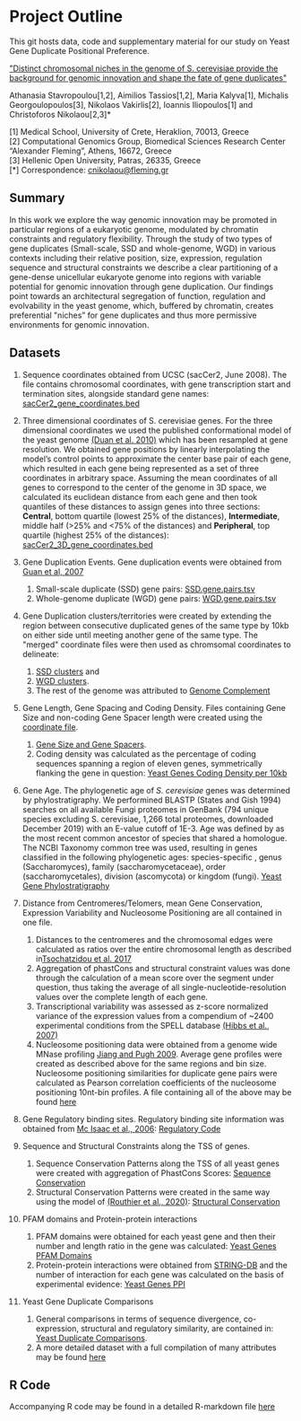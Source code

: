 # Project Outline

This git hosts data, code and supplementary material for our study on Yeast Gene Duplicate Positional Preference.

["Distinct chromosomal niches in the genome of S. cerevisiae provide the background for genomic innovation and shape the fate of gene duplicates"](https://www.biorxiv.org/content/10.1101/2022.02.26.482092v2)

Athanasia Stavropoulou[1,2], Aimilios Tassios[1,2], Maria Kalyva[1], Michalis Georgoulopoulos[3], Nikolaos Vakirlis[2], Ioannis Iliopoulos[1] and Christoforos Nikolaou[2,3]*

[1] Medical School, University of Crete, Heraklion, 70013, Greece  
[2] Computational Genomics Group, Biomedical Sciences Research Center “Alexander Fleming”, Athens, 16672, Greece  
[3] Hellenic Open University, Patras, 26335, Greece  
[*] Correspondence: cnikolaou@fleming.gr  

## Summary 

In this work we explore the way genomic innovation may be promoted in particular regions of a eukaryotic genome, modulated by chromatin constraints and regulatory flexibility. Through the study of two types of gene duplicates (Small-scale, SSD and whole-genome, WGD) in various contexts including their relative position, size, expression, regulation sequence and structural constraints we describe a clear partitioning of a gene-dense unicellular eukaryote genome into regions with variable potential for genomic innovation through gene duplication. 
Our findings point towards an architectural segregation of function, regulation and evolvability in the yeast genome, which, buffered by chromatin, creates preferential "niches” for gene duplicates and thus more permissive environments for genomic innovation. 

## Datasets

1. Sequence coordinates obtained from UCSC (sacCer2, June 2008). The file contains chromosomal coordinates, with gene transcription start and termination sites, alongside standard gene names: [sacCer2_gene_coordinates.bed](files/sacCer2_gene_coordinates.bed)

2. Three dimensional coordinates of S. cerevisiae genes. For the three dimensional coordinates we used the published conformational model of the yeast genome [(Duan et al. 2010)](https://www.nature.com/articles/nature08973)⁠ which has been resampled at gene resolution.  We obtained gene positions by linearly interpolating the model’s control points to approximate the center base pair of each gene, which resulted in each gene being represented as a set of three coordinates in arbitrary space. Assuming the mean coordinates of all genes to correspond to the center of the genome in 3D space, we calculated its euclidean distance from each gene and then took quantiles of these distances to assign genes into three sections: **Central**, bottom quartile (lowest 25% of the distances), **Intermediate**, middle half (>25% and <75% of the distances) and **Peripheral**, top quartile (highest 25% of the distances): [sacCer2_3D_gene_coordinates.bed](files/sacCer2_3D_gene_coordinates.bed)  
   
3. Gene Duplication Events. Gene duplication events were obtained from [Guan et al, 2007](https://academic.oup.com/genetics/article/175/2/933/6061278)
   1. Small-scale duplicate (SSD) gene pairs: [SSD.gene.pairs.tsv](files/SSD.gene.pairs.tsv)
   2. Whole-genome duplicate (WGD) gene pairs: [WGD.gene.pairs.tsv](files/WGD.gene.pairs.tsv)

4. Gene Duplication clusters/territories were created by extending the region between consecutive duplicated genes of the same type by 10kb on either side until meeting another gene of the same type. The "merged" coordinate files were then used as chromsomal coordinates to delineate:
   1. [SSD clusters](files/sacCer2_SSD_clusters.bed) and 
   2. [WGD clusters](files/sacCer2_WGD_clusters.bed). 
   3. The rest of the genome was attributed to [Genome Complement](files/sacCer2_Complement_clusters.bed)
   
5. Gene Length, Gene Spacing and Coding Density. Files containing Gene Size and non-coding Gene Spacer length were created using the [coordinate file](files/sacCer2_gene_coordinates.bed). 
   1. [Gene Size and Gene Spacers](files/YeastGenes_GeneSizeSpacers.tsv). 
   2. Coding density was calculated as the percentage of coding sequences spanning a region of eleven genes, symmetrically flanking the gene in question: [Yeast Genes Coding Density per 10kb](files/YeastGenes_CodingDensity.tsv)
   
6. Gene Age. The phylogenetic age of _S. cerevisiae_ genes was determined by phylostratigraphy. We performined BLASTP (States and Gish 1994)⁠ searches on all available Fungi proteomes in GenBank (794 unique species excluding S. cerevisiae, 1,266 total proteomes, downloaded December 2019) with an E-value cutoff of 1E-3. Age was defined by as the most recent common ancestor of species that shared a homologue. The NCBI Taxonomy common tree was used, resulting in genes classified in the following phylogenetic ages: species-specific , genus (Saccharomyces), family (saccharomycetaceae), order (saccharomycetales), division (ascomycota) or kingdom (fungi). [Yeast Gene Phylostratigraphy](files/yeastgene_phylostratigraphy.tsv)

7. Distance from Centromeres/Telomers, mean Gene Conservation, Expression Variability and Nucleosome Positioning are all contained in one file. 
   1. Distances to the centromeres and the chromosomal edges were calculated as ratios over the entire chromosomal length as described in[Tsochatzidou et al. 2017](https://academic.oup.com/nar/article/45/10/5818/3079510)
   2. Aggregation of phastCons and structural constraint values was done through the calculation of a mean score over the segment under question, thus taking the average of all single-nucleotide-resolution values over the complete length of each gene.
   3. Transcriptional variability was assessed as z-score normalized variance of the expression values from a compendium of ~2400 experimental conditions from the SPELL database [(Hibbs et al., 2007)](https://academic.oup.com/bioinformatics/article/23/20/2692/229926)
   4. Nucleosome positioning data were obtained from a genome wide MNase profiling [Jiang and Pugh 2009](https://www.nature.com/articles/nrg2522). Average gene profiles were created as described above for the same regions and bin size.  Nucleosome positioning similarities for duplicate gene pairs were calculated as Pearson correlation coefficients of the nucleosome positioning 10nt-bin profiles.
   A file containing all of the above may be found [here](files/YeastGenes_Tel_Cent_ARS_Distance_phCons_TrPlasticity_NucleosomePositioning.bed)

    
8.  Gene Regulatory binding sites. Regulatory binding site information was obtained from [Mc Isaac et al., 2006](https://bmcbioinformatics.biomedcentral.com/articles/10.1186/1471-2105-7-113): [Regulatory Code](files/sacCer2_RegulatoryCode.tsv)

9.  Sequence and Structural Constraints along the TSS of genes. 
    1.  Sequence Conservation Patterns along the TSS of all yeast genes were created with aggregation of PhastCons Scores: [Sequence Conservation](files/sacCer2_PhastCons_TSS_profiles.tsv)
    2.  Structural Conservation Patterns were created in the same way using the model of [(Routhier et al., 2020)](https://genome.cshlp.org/content/early/2021/01/19/gr.264416.120): [Structural Conservation](files/sacCer2_strucCons_TSS_profiles.tsv)
    
10. PFAM domains and Protein-protein interactions
    1.  PFAM domains were obtained for each yeast gene and then their number and length ratio in the gene was calculated: [Yeast Genes PFAM Domains](files/YeastGenes_PFAM_Domains.tsv)
    2.  Protein-protein interactions were obtained from [STRING-DB](https://string-db.org/) and the number of interaction for each gene was calculated on the basis of experimental evidence: [Yeast Genes PPI](files/YeastGenes_Number_STRING_PPI.tsv)

11. Yeast Gene Duplicate Comparisons 
    1.  General comparisons in terms of sequence divergence, co-expression, structural and regulatory similarity, are contained in: [Yeast Duplicate Comparisons](files/Yeast_GeneDuplicates_Comparisons.tsv).
    2.  A more detailed dataset with a full compilation of many attributes may be found [here]()

## R Code

Accompanying R code may be found in a detailed R-markdown file [here](Supplementary_R_code.rmd)